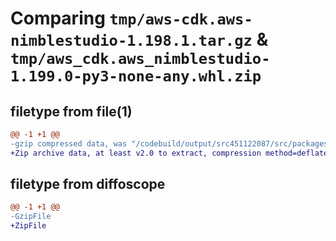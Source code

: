 # Comparing `tmp/aws-cdk.aws-nimblestudio-1.198.1.tar.gz` & `tmp/aws_cdk.aws_nimblestudio-1.199.0-py3-none-any.whl.zip`

## filetype from file(1)

```diff
@@ -1 +1 @@
-gzip compressed data, was "/codebuild/output/src451122087/src/packages/@aws-cdk/aws-nimblestudio/dist/python/aws-cdk.aws-nimblestudio-1.198.1.tar", last modified: Tue Mar 28 21:36:32 2023, max compression
+Zip archive data, at least v2.0 to extract, compression method=deflate
```

## filetype from diffoscope

```diff
@@ -1 +1 @@
-GzipFile
+ZipFile
```

